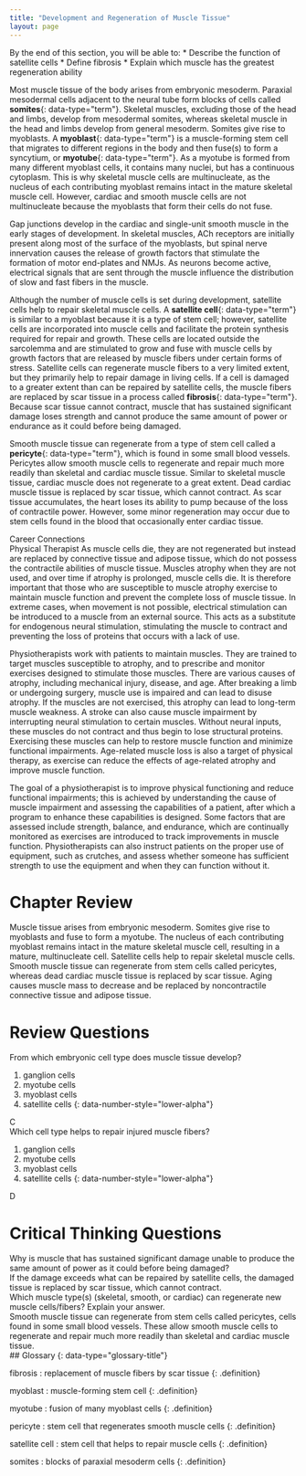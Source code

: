 ```yaml
---
title: "Development and Regeneration of Muscle Tissue"
layout: page
---
```



<div data-type="abstract" markdown="1">
By the end of this section, you will be able to:
* Describe the function of satellite cells
* Define fibrosis
* Explain which muscle has the greatest regeneration ability

</div>

Most muscle tissue of the body arises from embryonic mesoderm. Paraxial mesodermal cells adjacent to the neural tube form blocks of cells called **somites**{: data-type="term"}. Skeletal muscles, excluding those of the head and limbs, develop from mesodermal somites, whereas skeletal muscle in the head and limbs develop from general mesoderm. Somites give rise to myoblasts. A **myoblast**{: data-type="term"} is a muscle-forming stem cell that migrates to different regions in the body and then fuse(s) to form a syncytium, or **myotube**{: data-type="term"}. As a myotube is formed from many different myoblast cells, it contains many nuclei, but has a continuous cytoplasm. This is why skeletal muscle cells are multinucleate, as the nucleus of each contributing myoblast remains intact in the mature skeletal muscle cell. However, cardiac and smooth muscle cells are not multinucleate because the myoblasts that form their cells do not fuse.

Gap junctions develop in the cardiac and single-unit smooth muscle in the early stages of development. In skeletal muscles, ACh receptors are initially present along most of the surface of the myoblasts, but spinal nerve innervation causes the release of growth factors that stimulate the formation of motor end-plates and NMJs. As neurons become active, electrical signals that are sent through the muscle influence the distribution of slow and fast fibers in the muscle.

Although the number of muscle cells is set during development, satellite cells help to repair skeletal muscle cells. A **satellite cell**{: data-type="term"} is similar to a myoblast because it is a type of stem cell; however, satellite cells are incorporated into muscle cells and facilitate the protein synthesis required for repair and growth. These cells are located outside the sarcolemma and are stimulated to grow and fuse with muscle cells by growth factors that are released by muscle fibers under certain forms of stress. Satellite cells can regenerate muscle fibers to a very limited extent, but they primarily help to repair damage in living cells. If a cell is damaged to a greater extent than can be repaired by satellite cells, the muscle fibers are replaced by scar tissue in a process called **fibrosis**{: data-type="term"}. Because scar tissue cannot contract, muscle that has sustained significant damage loses strength and cannot produce the same amount of power or endurance as it could before being damaged.

Smooth muscle tissue can regenerate from a type of stem cell called a **pericyte**{: data-type="term"}, which is found in some small blood vessels. Pericytes allow smooth muscle cells to regenerate and repair much more readily than skeletal and cardiac muscle tissue. Similar to skeletal muscle tissue, cardiac muscle does not regenerate to a great extent. Dead cardiac muscle tissue is replaced by scar tissue, which cannot contract. As scar tissue accumulates, the heart loses its ability to pump because of the loss of contractile power. However, some minor regeneration may occur due to stem cells found in the blood that occasionally enter cardiac tissue.

<div data-type="note" data-has-label="true" class="note anatomy career" data-label="" markdown="1">
<div data-type="title" class="title">
Career Connections
</div>
<span data-type="title">Physical Therapist</span> As muscle cells die, they are not regenerated but instead are replaced by connective tissue and adipose tissue, which do not possess the contractile abilities of muscle tissue. Muscles atrophy when they are not used, and over time if atrophy is prolonged, muscle cells die. It is therefore important that those who are susceptible to muscle atrophy exercise to maintain muscle function and prevent the complete loss of muscle tissue. In extreme cases, when movement is not possible, electrical stimulation can be introduced to a muscle from an external source. This acts as a substitute for endogenous neural stimulation, stimulating the muscle to contract and preventing the loss of proteins that occurs with a lack of use.

Physiotherapists work with patients to maintain muscles. They are trained to target muscles susceptible to atrophy, and to prescribe and monitor exercises designed to stimulate those muscles. There are various causes of atrophy, including mechanical injury, disease, and age. After breaking a limb or undergoing surgery, muscle use is impaired and can lead to disuse atrophy. If the muscles are not exercised, this atrophy can lead to long-term muscle weakness. A stroke can also cause muscle impairment by interrupting neural stimulation to certain muscles. Without neural inputs, these muscles do not contract and thus begin to lose structural proteins. Exercising these muscles can help to restore muscle function and minimize functional impairments. Age-related muscle loss is also a target of physical therapy, as exercise can reduce the effects of age-related atrophy and improve muscle function.

The goal of a physiotherapist is to improve physical functioning and reduce functional impairments; this is achieved by understanding the cause of muscle impairment and assessing the capabilities of a patient, after which a program to enhance these capabilities is designed. Some factors that are assessed include strength, balance, and endurance, which are continually monitored as exercises are introduced to track improvements in muscle function. Physiotherapists can also instruct patients on the proper use of equipment, such as crutches, and assess whether someone has sufficient strength to use the equipment and when they can function without it.

</div>

# Chapter Review

Muscle tissue arises from embryonic mesoderm. Somites give rise to myoblasts and fuse to form a myotube. The nucleus of each contributing myoblast remains intact in the mature skeletal muscle cell, resulting in a mature, multinucleate cell. Satellite cells help to repair skeletal muscle cells. Smooth muscle tissue can regenerate from stem cells called pericytes, whereas dead cardiac muscle tissue is replaced by scar tissue. Aging causes muscle mass to decrease and be replaced by noncontractile connective tissue and adipose tissue.

# Review Questions

<div data-type="exercise" class="exercise">
<div data-type="problem" class="problem" markdown="1">
From which embryonic cell type does muscle tissue develop?

1.  ganglion cells
2.  myotube cells
3.  myoblast cells
4.  satellite cells
{: data-number-style="lower-alpha"}

</div>
<div data-type="solution" class="solution" markdown="1">
C

</div>
</div>

<div data-type="exercise" class="exercise">
<div data-type="problem" class="problem" markdown="1">
Which cell type helps to repair injured muscle fibers?

1.  ganglion cells
2.  myotube cells
3.  myoblast cells
4.  satellite cells
{: data-number-style="lower-alpha"}

</div>
<div data-type="solution" class="solution" markdown="1">
D

</div>
</div>

# Critical Thinking Questions

<div data-type="exercise" class="exercise">
<div data-type="problem" class="problem" markdown="1">
Why is muscle that has sustained significant damage unable to produce the same amount of power as it could before being damaged?

</div>
<div data-type="solution" class="solution" markdown="1">
If the damage exceeds what can be repaired by satellite cells, the damaged tissue is replaced by scar tissue, which cannot contract.

</div>
</div>

<div data-type="exercise" class="exercise">
<div data-type="problem" class="problem" markdown="1">
Which muscle type(s) (skeletal, smooth, or cardiac) can regenerate new muscle cells/fibers? Explain your answer.

</div>
<div data-type="solution" class="solution" markdown="1">
Smooth muscle tissue can regenerate from stem cells called pericytes, cells found in some small blood vessels. These allow smooth muscle cells to regenerate and repair much more readily than skeletal and cardiac muscle tissue.

</div>
</div>

<div data-type="glossary" markdown="1">
## Glossary
{: data-type="glossary-title"}

fibrosis
: replacement of muscle fibers by scar tissue
{: .definition}

myoblast
: muscle-forming stem cell
{: .definition}

myotube
: fusion of many myoblast cells
{: .definition}

pericyte
: stem cell that regenerates smooth muscle cells
{: .definition}

satellite cell
: stem cell that helps to repair muscle cells
{: .definition}

somites
: blocks of paraxial mesoderm cells
{: .definition}

</div>

